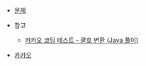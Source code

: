 - [문제](https://programmers.co.kr/learn/courses/30/lessons/60058?language=java)


- 참고
  - [카카오 코딩 테스트 - 괄호 변환 (Java 풀이)](https://www.youtube.com/watch?v=Bc34h7xPTL8)

- [카카오](https://tech.kakao.com/2019/10/02/kakao-blind-recruitment-2020-round1/)
